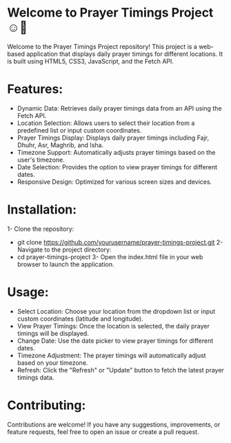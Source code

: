 ﻿# Welcome to Prayer Timings  Project ☺👋
 
Welcome to the Prayer Timings Project repository! This project is a web-based application that displays daily prayer timings for different locations. It is built using HTML5, CSS3, JavaScript, and the Fetch API.

# Features:

- Dynamic Data: Retrieves daily prayer timings data from an API using the Fetch API.
- Location Selection: Allows users to select their location from a predefined list or input custom coordinates.
- Prayer Timings Display: Displays daily prayer timings including Fajr, Dhuhr, Asr, Maghrib, and Isha.
- Timezone Support: Automatically adjusts prayer timings based on the user's timezone.
- Date Selection: Provides the option to view prayer timings for different dates.
- Responsive Design: Optimized for various screen sizes and devices.

# Installation:
1- Clone the repository:
-  git clone https://github.com/yourusername/prayer-timings-project.git
2- Navigate to the project directory:
- cd prayer-timings-project
3- Open the index.html file in your web browser to launch the application.
  
# Usage:
- Select Location: Choose your location from the dropdown list or input custom coordinates (latitude and longitude).
- View Prayer Timings: Once the location is selected, the daily prayer timings will be displayed.
- Change Date: Use the date picker to view prayer timings for different dates.
- Timezone Adjustment: The prayer timings will automatically adjust based on your timezone.
- Refresh: Click the "Refresh" or "Update" button to fetch the latest prayer timings data.


# Contributing:
Contributions are welcome! If you have any suggestions, improvements, or feature requests, feel free to open an issue or create a pull request.



